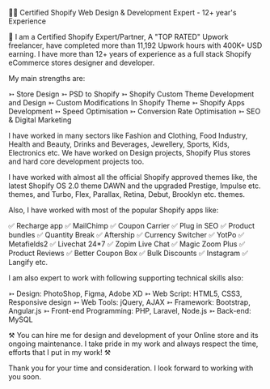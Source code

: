 👨‍💻 Certified Shopify Web Design & Development Expert - 12+ year's Experience

🙋 I am a Certified Shopify Expert/Partner, A "TOP RATED" Upwork freelancer, have completed more than 11,192 Upwork hours with 400K+ USD earning. I have more than 12+ years of experience as a full stack Shopify eCommerce stores designer and developer.

My main strengths are:

➳ Store Design
➳ PSD to Shopify
➳ Shopify Custom Theme Development and Design
➳ Custom Modifications In Shopify Theme
➳ Shopify Apps Development
➳ Speed Optimisation
➳ Conversion Rate Optimisation
➳ SEO & Digital Marketing

I have worked in many sectors like Fashion and Clothing, Food Industry, Health and Beauty, Drinks and Beverages, Jewellery, Sports, Kids, Electronics etc. We have worked on Design projects, Shopify Plus stores and hard core development projects too.

I have worked with almost all the official Shopify approved themes like, the latest Shopify OS 2.0 theme DAWN and the upgraded Prestige, Impulse etc. themes, and Turbo, Flex, Parallax, Retina, Debut, Brooklyn etc. themes.

Also, I have worked with most of the popular Shopify apps like:

✅ Recharge app
✅ MailChimp
✅ Coupon Carrier
✅ Plug in SEO
✅ Product bundles
✅ Quantity Break
✅ Aftership
✅ Currency Switcher
✅ YotPo
✅ Metafields2
✅ Livechat 24*7
✅ Zopim Live Chat
✅ Magic Zoom Plus
✅ Product Reviews
✅ Better Coupon Box
✅ Bulk Discounts
✅ Instagram
✅ Langify etc.

I am also expert to work with following supporting technical skills also:

➳ Design: PhotoShop, Figma, Adobe XD
➳ Web Script: HTML5, CSS3, Responsive design
➳ Web Tools: jQuery, AJAX
➳ Framework: Bootstrap, Angular.js
➳ Front-end Programming: PHP, Laravel, Node.js
➳ Back-end: MySQL

⚒ You can hire me for design and development of your Online store and its ongoing maintenance. I take pride in my work and always respect the time, efforts that I put in my work! ⚒

Thank you for your time and consideration. I look forward to working with you soon.<!---
Cyrus-Webtech/Cyrus-Webtech is a ✨ special ✨ repository because its `README.md` (this file) appears on your GitHub profile.
You can click the Preview link to take a look at your changes.
--->

